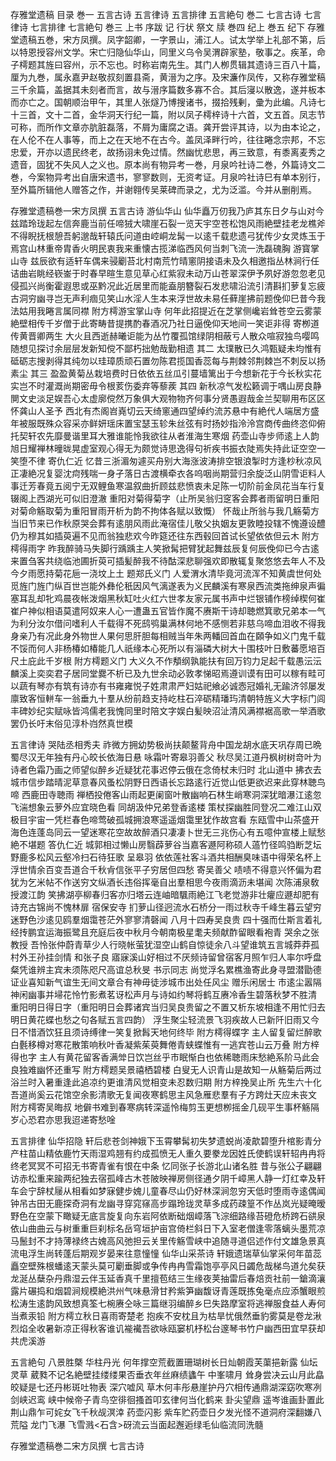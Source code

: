 <!-- { "loadSidebar": true } -->

存雅堂遗稿
目录
巻一
五言古诗 五言律诗 五言排律 五言絶句
巻二
七言古诗 七言律诗 七言排律 七言絶句
巻三
上书 序跋 记 行状 祭文 牍
巻四
纪上
巻五
纪下
存雅堂遗稿五巻，宋方凤撰。凤字韶卿，一字景山，浦江人。试太学举上礼部不第，后以特恩授容州文学。宋亡归隐仙华山，同里义乌令吴渭辟家塾，敬事之。疾革，命子樗题其旌曰容州，示不忘也。时称岩南先生。其门人栁贯辑其遗诗三百八十篇，厘为九巻，属永嘉尹赵敬叔刻置县斋，黄溍为之序。及宋濂作凤传，又称存雅堂稿三千余篇，盖据其未刻者而言，故与溍序篇数多寡不合。其后寖以散逸，遂并板本而亦亡之。国朝顺治甲午，其里人张燧乃博搜诸书，掇拾残剰，彚为此编。凡诗七十三首，文十二首，金华洞天行纪一篇，附以凤子樗梓诗十六首，文五首。凤志节可称，而所作文章亦肮脏磊落，不屑为庸腐之语。龚开尝评其诗，以为由本论之，在人伦不在人事等，而上之在天地不在古今。盖凤泽畔行吟，往往睠念宗邦，不忘忠爱，开亦以遗民终老，故扬诩未免过情。然幽忧悲思，再三致意，有黍离麦秀之遗音，固犹不失风人之义也。原本尚有物异考一巻，月泉吟社诗二巻，外篇诗文二巻，今案物异考出自唐宋遗书，寥寥数则，无资考证。月泉吟社诗巳有单本别行，至外篇所辑他人赠答之作，并谢翱传吴莱碑而录之，尤为泛滥。今并从删削焉。

存雅堂遗稿巻一宋方凤撰
五言古诗
游仙华山
仙华矗万仞我乃庐其东日夕与山对今兹踏玲珑起左信奔鹿当前任啼狨大啸崖石裂一览天宇空苍松饱风雨絶壁挂老龙樵斧不得睨抚根憩吾躬邈哉轩辕氏问道由崆峒龙髯一以逺千载悲遗弓犹传少女灵炼玉于焉宫山林重帝胄香火明民衷我来重懐古揽涕临西风何当刺飞流一洗磊磈胸
游寳掌山寺
兹辰欲有适轩车偶来骎劚苔北村南荒竹晴窻阴接语未及久相邀指丛林涧行任诘曲岩眺经嵚崟于时春早暄生意见草心红紫寂未动万山苍翠深伊予夙好游忽忽老见侵孤兴尚衡霍遐思或巫黔况此近居里而能盍朋簪裂石发悲啸沿流引清斟扪萝复忘疲古洞穷幽寻岂无声利痼见笑山水淫人生本来浮世故未易任藓崖拂前题俛仰巳昔今我法姑用我睠言属同襟
附方樗游宝掌山寺
何年此招提近在芝掌侧巉岩耸苍空云雾蒙絶壁相传千岁僧于此寄畴昔提携酌春酒况乃社日逼俛仰天地间一笑讵非得
寄栁道传黄晋卿两生
大火且西逝赫曦讵能为丛竹覆孤馆绿阴相蔽亏人散众喧寂独鸟嘤鸣随想见探讨余层层发新知傥不鄙朽拙勉哉勤相遗
其二
太璞散已久鸿甄疑未均惟有砥砺志搜剥得其纯勿以珪璋质顽石置勿陈君揽国香蕊每与荆棘邻荆棘岂不刺反以扬素尘
其三
盈盈黄菊丛栽培费时日依依五丝瓜引蔓墙篱出于今想新花于今长秋实花实岂不时灌溉尚期密毋令根荄伤委弃等藜蒺
其四
新秋凉气发松籁调于喁山房良静閴文史淡足娱吾心太虚廓傥然万象俱大观物物齐何事分贤愚遐哉金兰契聊用布区区
怀龚山人圣予
西北有杰阁岧嶤切云天绮窻通四望绰约流苏悬中有絶代人端居方盛年被服既殊众容采亦鲜妍瑶床置宝瑟玉轸朱丝弦有时扬妙指泠泠宫商传曲终恣仰俯托契轩农先靡曼谐里耳大雅谁能怜我欲往从者淮海生寒烟
药壶山寺步师逺上人韵
旭日耀禅林曈昽晃虚室观心得无为颇觉诗思逸得句祈疾书振衣陡焉失持此证空空一笑堕不律
寄仇仁近
忆昔三浙湄匆遽买舟别大海涨波涛排空银浪掣时方逢杪秋凉风正凄絶况复婴沈疴残喘一身孑落日古渡横牵衣各呜咽尚期营归余旋泛山阴雪讵料人事迁芳春竟五阅宁无双鲤鱼寒温叙曲折顾兹悲愤衷未足陈一切阶前金凤花当车行复辍阁上西湖光可似旧澄澈
重阳对菊得菊字（止所吴翁归窆客会葬者雨留明日重阳对菊命觞取菊为重阳冒雨开析为韵不拘体各赋以致慨）
怀哉止所翁与我几觞菊方当旧节来已作秋原哭会葬有逺朋风雨此淹宿佳儿敬父执姻友更敦睦投辖不愧遵设醴仍为穆其如插萸遍不见而翁独悲欢今昨筵还往东西毂回首试长望依依但云木
附方樗得雨字
昨我醉骑马失脚行踽踽主人笑掀髯把臂犹起舞兹辰复何辰俛仰已今古逺来置刍客共绕临池圃折萸可插髪醉我不待酤深悲聊强欢即散辄复聚悠悠去年人不及今夕雨愿持菊花巵一浇坟上土
题郑氏义门
人爱渭水清毕竟河流浑不知黄虞世何处觅旌门旌门纵百世岂能外彝伦秖因风气漓遂表为义民麟溪有寒泉西流类拖绅泉声徧塞耳乱却牝鸡晨夜帐泼烟黑秋缸吐火红六世孝友家元属书声中烂银铺作榜绰楔何崔崔户神似相语莫遣阿奴来人心一遭蛊五官皆作魔不赓斯干诗却聴燃箕歌兄弟本一气为利分汝尔借问嗜利人千载得不死鸱鸮巢满林何地不感恻若非慈乌啼血泪收不得我身亲乃有况此身外物世人果何思肝胆每相贼当年朱两轓回首血在頥争如义门鬼千载不馁而何人非杨椿如椿能几人祇缘本心死所以有淄磷大树大十围枝叶日敷蕃愿培百尺土庇此千岁根
附方樗题义门
大义久不作頺纲孰能扶有回万钧力足起千载愚沄沄麟溪上奕奕君子居同堂爨不析已及九世余动必敦孝悌昭焉遵训谟有田可以稼有畦可以蔬有琴亦有筑有诗亦有书雍雍悦子姓肃肃严妇姑祀飨必诚悫冠婚礼无踰济邻屡发廪致客恒軿车一翁垂九十羣从纷前趋支持屹柱石淬砺精璠玙清朝特旌义大字标门闾丰碑妙纪实赋咏皆鸿儒老我愧同里时陪文字娱白髪映沼沚清风满襟裾高歌一举酒歌罢仍长吁末俗见淳朴岿然真世模

五言律诗
哭陆丞相秀夫
祚微方拥幼势极尚扶颠鳌背舟中国龙胡水底天巩存周已晩蜀尽汉无年独有丹心皎长依海日悬
咏霜叶寄皋羽善父
秋尽吴江道丹枫树树竒叶为诗者色霜乃画之师望似醉乡近疑犹花事迟停云俄在念倚杖未归时
北山道中
拂衣去城市信步踏晴泥草意春风蚤松阴野日西语长忘路逺行近觉山低更欲迟来此穿林聴鸟啼
西鹿田寺聴雨
禅栖投倦客山雨起更阑窗叶散幽响石林生峭寒洞深犹暗瀑江逺忽飞湍想象云萝外应宜晓色看
同胡汲仲兄弟登香逺楼
策杖探幽胜同登况二难江山双极目宇宙一凭栏春色啼莺破孤城拥浪寒遥遥烟霭里犹作故宫看
东瓯雪中山茶盛开
海色连蓬岛同云一望迷寒花空故故醉酒只凄凄卜世无三兆伤心有五噫仲宣楼上赋愁絶不堪题
答仇仁近
城郭相过懒山房翳薜萝谷当嘉客遯阿称硕人薖竹径鸣驺断芝坛野鹿多松风云壑冷扫石待狂歌
呈皋羽
依依莲社客斗酒共相酬臭味语中得荣名杯上浮世情余百变吾道合千秋肻信张平子穷居但四愁
寄吴善父
啧啧不得意兴怀偏为君犹为乞米帖不作送穷文纵酒长违俗挥毫自出羣相思今夜雨滴沥未堪闻
次陈浦泉敎授渡江韵
笑拂湖亭柳春归客亦归塔云连岫暗颿雨絶江飞老觉游非壮癯应遯却肥有诗充古锦尚不愧林扉
宿保安寺
扪萝山径迥流水石桥分一雨过秋寺千峰生暮云望穷迷野色沙逺见鸥羣烟霭苍茫外寥寥清磬闻
八月十四寿吴良贵
四十强而仕斯言着礼经抟鹏宜运海振鹭且充庭后夜中秋月今朝南极星耄夫频献酢留眼看袍青
哭余之张教授
吾怜张仲蔚青草少人行晓帐萤犹湿空山鹤自惊徒余八斗望谁筑五言城莽莽孤村外王孙挂剑情
和张子良
寤寐溪山好相过不厌频诗留曾宿客月照乍归人率尔呼盘粲凭谁辨主宾未须陈咫尺高谊总秋旻
书示同志
尚觉浮名累樵渔寄此身寻盟潜勖德证业喜知新气谊生无间文章合有神毋徒涉城市出处任风尘
赠乐闲居士
市逺尘嚣隔神闲幽事并埽花怜竹影煮茗讶松声月与诗如约琴将鹤互赓冷香生碧落秋梦不胜清
重阳明日得日字（重阳明日会葬诸宾当归吴良贵留之不置又析东坡相逢不用忙归去明日黄花蝶也愁之句各赋五言四韵）
浮生聚尘轻流景飞羽疾故人已新阡旧雨又今日不惜酒饮狂且须诗缚律一笑复掀髥天地何终毕
附方樗得蝶字
主人留复留烂醉歌白氎移樽对寒花散策响秋叶香凝紫茱萸舞倦青蛱蝶惟有一逃宾苍山云万叠
附方梓得也字
主人有黄花留客香满斚日饮岂丝乎市眠惭白也依稀聴雨床愁絶系阶马此会良独难幽怀还重写
附方樗题吴景禧栖碧楼
白叟无人识青山是故知一从觞菊后两过浴兰时入暑重逢此追凉约更谁清风觉相变未忍数归期
附方梓挽吴止所
先生六十化吾道尚奚云花馆空余影清歌无复闻夜寒鹤思主风急雁悲羣有子方跨灶天应未丧文
附方樗寄吴晦叔
地僻书难到春寒病转深遥怜梅剪玉更想栁摇金几砚平生事杯觞隔岁心恐君亦思我迢递寄愁唫

五言排律
仙华招隐
轩后悲苍剑神娥下玉霄攀髯初失梦遗蜕尚凌歊碧堕升棺影青分产柱苗山精依鹿竹天雨湿鸡翘有约成孤愤无人重久要豢龙因姓氏使鹤误轩轺冉冉将终老冥冥不可招无书寄青雀有恨在中条
忆同张子长游北山诸名胜
昔与张公子翩翩访赤松重来踰两纪独去宿孤峰古木苍陂映禅房侧径通夕阴千嶂黑人静一灯红幸及轩车会宁辞杖屦从相看如梦寐健步媿儿童春尽山仍好林深涧忽穷天低时堕雨寺逺偶闻钟吊古田无鹿探奇洞有龙幽寻穿窕窱高步蹋玲珑灵草多成药疎篁不作丛岚光疑晻暧野色在空蒙下瞰疑无底言旋复向东岩阿依断础烟嶂落飞淙细路缘苔磴危桥跨石谼泉依山曲曲云与树重重巨刹标名岳穹垣护亩宫倚栏斜日下入室老僧逢零落螭头墨荒凉马鬛封不才持薄禄终古媿高风弛担云关里传觞雪峡中追随寻道侣述作付文雄急景真流电浮生尚转蓬后期观岁晏来往意憧憧
仙华山采茶诗
轩娥遗瑞草仙掌采何年苗蕊矗空壁殊根蟠逺天蒙头莫可劚垂脚或争传冉冉雪霜饱亭亭风日蠲危哉梯鸟道允矣获龙涎丛蘖杂丹鼎湿云伴玉延香真千里擅苞结三生缘夜荚抽雷后春焙贡社前一鎗滴瀼露片碾捣和烟碧涧规模絶洪州气味悬滑甘矜紫笋幽馥讶青莲既拣兔毫点应添蟹眼煎松涛生逺韵风致想真筌七椀赓仝咏三篇继羽编醉乡巳失路摩室将逃禅服食益人寿何当煮汞铅
附方樗立秋日喜雨寄楚老
抱疾不安枕且为枯旱忧俄然垂豹雾莫是卷龙湫烈焰全收暑新凉正得秋客谁讥褦襶吾欲咏瓯窭机杼松台邃琴书竹户幽西田宜早获却共虎溪游

五言絶句
八景胜槩
华柱丹光
何年撑空荒截置珊瑚树长日灿朝霞芙蕖挹新露
仙坛灵草
葳甤不记名絶壁挂缕缕果否垂衣年丝麻绩蠭午
中峯啸月
耸身尝决云山月此皛皎疑是七还丹彬斑吐物表
深穴嘘风
草木何丰彤悬崖护丹穴相传通鼎湖深窈吹寒冽
剑峡迟鸾
峡中候帝子青鸟空徘徊搔首叩玄律何当化鹤来
卦尖望鼎
遥岑谁画卦置此荆山鼎乍可姹女飞千秋觇溟涬
药壶闪影
紫车贮药壶日夕发光怪不道洞府深翻嫌八荒隘
龙门飞瀑
飞雪溅<石含>砑流云当面起邂逅绿毛仙临流同洗髓

存雅堂遗稿巻二宋方凤撰
七言古诗
